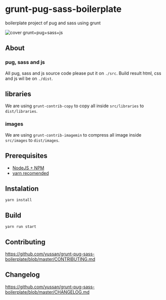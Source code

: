 # grunt-pug-sass-boilerplate
boilerplate project of pug and sass using grunt

![cover grunt+pug+sass+js](https://lh3.googleusercontent.com/Nv4geRPuwmTNwm40DasXLbSoRrLBtxF48R-FvRQlkQhKAM-I3Xcm388y80QoUimapOl_vRozBKok6iQHsddebtM9LY_7zMtOA7pw2w=w1920-h1080-rw-no)

## About 
### pug, sass and js
All pug, sass and js source code please put it on `./src`. Build result html, css and js
 wil be on `./dist`.

## libraries
We are using `grunt-contrib-copy` to copy all inside `src/libraries` to `dist/libraries`. 

### images
We are using `grunt-contrib-imagemin` to compress all image inside `src/images` to `dist/images`. 

## Prerequisites
- <a href="https://nodejs.org/en/" target="_blank">NodeJS + NPM</a>
- <a href="yarnpkg.com/lang/en/docs/cli/global/" target="_blank">yarn recomended</a>

## Instalation
```
yarn install 
```

## Build
```
yarn run start
```

## Contributing
https://github.com/yussan/grunt-pug-sass-boilerplate/blob/master/CONTRIBUTING.md

## Changelog
https://github.com/yussan/grunt-pug-sass-boilerplate/blob/master/CHANGELOG.md


